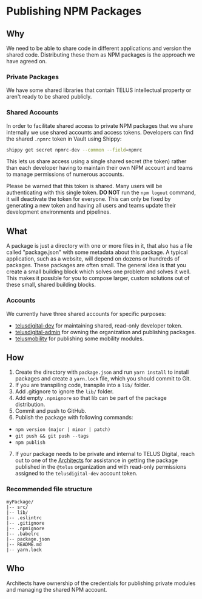# Publishing NPM Packages

## Why

We need to be able to share code in different applications and version the
shared code. Distributing these them as NPM packages is the approach we have
agreed on.

### Private Packages

We have some shared libraries that contain TELUS intellectual property or
aren't ready to be shared publicly.

### Shared Accounts

In order to facilitate shared access to private NPM packages that we share
internally we use shared accounts and access tokens. Developers can find the
shared `.npmrc` token in Vault using Shippy:

```bash
shippy get secret npmrc-dev --common --field=npmrc
```

This lets us share access using a single shared secret (the token) rather than
each developer having to maintain their own NPM account and teams to manage
permissions of numerous accounts.

Please be warned that this token is shared. Many users will be authenticating
with this single token. **DO NOT** run the `npm logout` command, it will
deactivate the token for everyone. This can only be fixed by generating a new
token and having all users and teams update their development environments and
pipelines.

## What

A package is just a directory with one or more files in it, that also has a
file called "package.json" with some metadata about this package. A typical
application, such as a website, will depend on dozens or hundreds of packages.
These packages are often small. The general idea is that you create a small
building block which solves one problem and solves it well. This makes it
possible for you to compose larger, custom solutions out of these small, shared
building blocks.

### Accounts

We currently have three shared accounts for specific purposes:

- [telusdigital-dev](https://www.npmjs.com/~telusdigital-dev) for maintaining
  shared, read-only developer token.
- [telusdigital-admin](https://www.npmjs.com/~telusdigital-admin) for owning
  the organization and publishing packages.
- [telusmobility](https://www.npmjs.com/~telusmobility) for publishing some
  mobility modules.

## How
1. Create the directory with `package.json` and run `yarn install` to install packages and create a `yarn.lock` file, which you should commit to Git.
2. If you are transpiling code, transpile into a `lib/` folder.
3. Add .gitignore to ignore the `lib/` folder.
4. Add empty `.npmignore` so that lib can be part of the package distribution.
5. Commit and push to GitHub.
6. Publish the package with following commands:
  - `npm version (major | minor | patch)`
  - `git push && git push --tags`
  - `npm publish`
7. If your package needs to be private and internal to TELUS Digital, reach out to one of the [Architects](https://github.com/orgs/telus/teams/digital-architecture/members) for assistance in getting the package published in the `@telus` organization and with read-only permissions assigned to the `telusdigital-dev` account token.

### Recommended file structure

```plain
myPackage/
|-- src/
|-- lib/
|-- .eslintrc
|-- .gitignore
|-- .npmignore
|-- .babelrc
|-- package.json
|-- README.md
|-- yarn.lock
```

## Who

Architects have ownership of the credentials for publishing private modules and
managing the shared NPM account.
